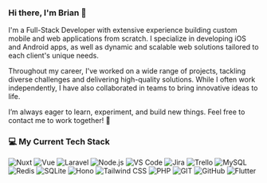 ### Hi there, I'm Brian 👋

I'm a Full-Stack Developer with extensive experience building custom mobile and web applications from scratch. I specialize in developing iOS and Android apps, as well as dynamic and scalable web solutions tailored to each client's unique needs.

Throughout my career, I've worked on a wide range of projects, tackling diverse challenges and delivering high-quality solutions. While I often work independently, I have also collaborated in teams to bring innovative ideas to life.

I’m always eager to learn, experiment, and build new things. Feel free to contact me to work together! 🚀

### 💻 My Current Tech Stack

![Nuxt](https://img.shields.io/badge/Nuxt-002E3B?logo=nuxt&logoColor=#00DC82 "Nuxt")
![Vue](https://img.shields.io/badge/Vue.js-4FC08D?logo=vuedotjs&logoColor=fff "Vue")
![Laravel](https://img.shields.io/badge/Laravel-%23FF2D20.svg?logo=laravel&logoColor=white "Laravel")
![Node.js](https://img.shields.io/badge/Node.js-6DA55F?logo=node.js&logoColor=white "Node.js")
![VS Code](https://custom-icon-badges.demolab.com/badge/Visual%20Studio%20Code-0078d7.svg?logo=vsc&logoColor=white "VS Code")
![Jira](https://img.shields.io/badge/Jira-0052CC?logo=jira&logoColor=fff "Jira")
![Trello](https://img.shields.io/badge/Trello-0052CC?logo=trello&logoColor=fff "Trello")
![MySQL](https://img.shields.io/badge/MySQL-4479A1?logo=mysql&logoColor=fff "MySQL")
![Redis](https://img.shields.io/badge/Redis-%23DD0031.svg?logo=redis&logoColor=white "Redis")
![SQLite](https://img.shields.io/badge/SQLite-%2307405e.svg?logo=sqlite&logoColor=white "SQLite")
![Hono](https://img.shields.io/badge/Hono-E36002?logo=hono&logoColor=fff "Hono")
![Tailwind CSS](https://img.shields.io/badge/Tailwind%20CSS-%2338B2AC.svg?logo=tailwind-css&logoColor=white "Tailwind CSS")
![PHP](https://img.shields.io/badge/php-%23777BB4.svg?&logo=php&logoColor=white "PHP")
![GIT](https://img.shields.io/badge/Git-F05032?logo=git&logoColor=fff "GIT")
![GitHub](https://img.shields.io/badge/GitHub-%23121011.svg?logo=github&logoColor=white "GitHub")
![Flutter](https://img.shields.io/badge/Flutter-02569B?logo=flutter&logoColor=fff "Flutter")
